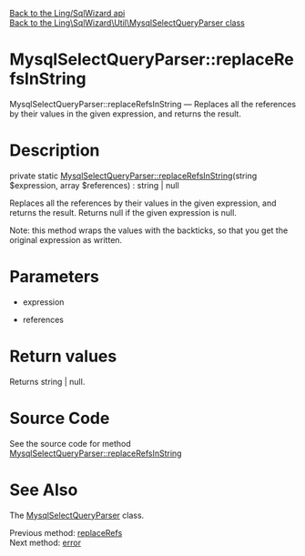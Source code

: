 [Back to the Ling/SqlWizard api](https://github.com/lingtalfi/SqlWizard/blob/master/doc/api/Ling/SqlWizard.md)<br>
[Back to the Ling\SqlWizard\Util\MysqlSelectQueryParser class](https://github.com/lingtalfi/SqlWizard/blob/master/doc/api/Ling/SqlWizard/Util/MysqlSelectQueryParser.md)


MysqlSelectQueryParser::replaceRefsInString
================



MysqlSelectQueryParser::replaceRefsInString — Replaces all the references by their values in the given expression, and returns the result.




Description
================


private static [MysqlSelectQueryParser::replaceRefsInString](https://github.com/lingtalfi/SqlWizard/blob/master/doc/api/Ling/SqlWizard/Util/MysqlSelectQueryParser/replaceRefsInString.md)(string $expression, array $references) : string | null




Replaces all the references by their values in the given expression, and returns the result.
Returns null if the given expression is null.

Note: this method wraps the values with the backticks, so that you get the original
expression as written.




Parameters
================


- expression

    

- references

    


Return values
================

Returns string | null.








Source Code
===========
See the source code for method [MysqlSelectQueryParser::replaceRefsInString](https://github.com/lingtalfi/SqlWizard/blob/master/Util/MysqlSelectQueryParser.php#L448-L459)


See Also
================

The [MysqlSelectQueryParser](https://github.com/lingtalfi/SqlWizard/blob/master/doc/api/Ling/SqlWizard/Util/MysqlSelectQueryParser.md) class.

Previous method: [replaceRefs](https://github.com/lingtalfi/SqlWizard/blob/master/doc/api/Ling/SqlWizard/Util/MysqlSelectQueryParser/replaceRefs.md)<br>Next method: [error](https://github.com/lingtalfi/SqlWizard/blob/master/doc/api/Ling/SqlWizard/Util/MysqlSelectQueryParser/error.md)<br>

